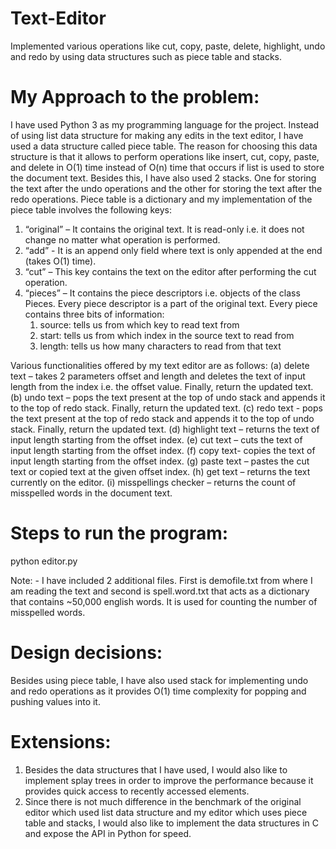 # Text-Editor
Implemented various operations like cut, copy, paste, delete, highlight, undo and redo by using data structures such as piece table and stacks.

# My Approach to the problem: 

I have used Python 3 as my programming language for the project. Instead of using list data structure for making any edits in the text editor, I have used a data structure called piece table. The reason for choosing this data structure is that it allows to perform operations like insert, cut, copy, paste, and delete in O(1) time instead of O(n) time that occurs if list is used to store the document text. Besides this, I have also used 2 stacks. One for storing the text after the undo operations and the other for storing the text after the redo operations. Piece table is a dictionary and my implementation of the piece table involves the following keys: 

1. “original” – It contains the original text. It is read-only i.e. it does not change no matter what operation is performed.
2. “add” - It is an append only field where text is only appended at the end (takes O(1) time).
3. “cut” – This key contains the text on the editor after performing the cut operation.
4. “pieces” – It contains the piece descriptors i.e. objects of the class Pieces. Every piece descriptor is a part of the original text. Every piece contains three bits of information:
    1. source: tells us from which key to read text from
    2. start: tells us from which index in the source text to read from
    3. length: tells us how many characters to read from that text

Various functionalities offered by my text editor are as follows: 
(a)	delete text – takes 2 parameters offset and length and deletes the text of input length from the index i.e. the offset value. Finally, return the updated text.
(b)	undo text – pops the text present at the top of undo stack and appends it to the top of redo stack. Finally, return the updated text.
(c)	redo text - pops the text present at the top of redo stack and appends it to the top of undo stack. Finally, return the updated text.
(d)	highlight text – returns the text of input length starting from the offset index.
(e)	cut text – cuts the text of input length starting from the offset index.
(f)	copy text- copies the text of input length starting from the offset index.
(g)	paste text – pastes the cut text or copied text at the given offset index.
(h)	get text – returns the text currently on the editor.
(i)	misspellings checker – returns the count of misspelled words in the document text.


# Steps to run the program:  

python editor.py

Note: - I have included 2 additional files. First is demofile.txt from where I am reading the text and second is spell.word.txt that acts as a dictionary that contains ~50,000 english words. It is used for counting the number of misspelled words.

# Design decisions:

Besides using piece table, I have also used stack for implementing undo and redo operations as it provides O(1) time complexity for popping and pushing values into it.

# Extensions: 

1. Besides the data structures that I have used, I would also like to implement splay trees in order to improve the performance because it provides quick access to recently accessed elements. 
2. Since there is not much difference in the benchmark of the original editor which used list data structure and my editor which uses piece table and stacks, I would also like to implement the data structures in C and expose the API in Python for speed. 

